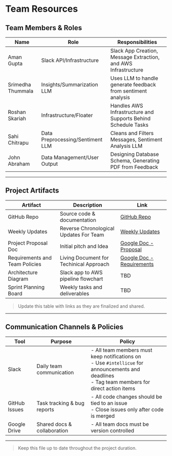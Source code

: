 # Team Resources

## Team Members & Roles

| Name             | Role                             | Responsibilities                                                |
|------------------|----------------------------------|-----------------------------------------------------------------|
| Aman Gupta       | Slack API/Infrastructure         | Slack App Creation, Message Extraction, and AWS Infrastructure  |
| Srimedha Thummala| Insights/Summarization LLM       | Uses LLM to handle generate feedback from sentiment analysis    |
| Roshan Skariah   | Infrastructure/Floater           | Handles AWS Infrastructure and Supports Behind Schedule Tasks   |
| Sahi Chitrapu    | Data Preprocessing/Sentiment LLM | Cleans and Filters Messages, Sentiment Analysis LLM             |
| John Abraham     | Data Management/User Output      | Designing Database Schema, Generating PDF from Feedback         |

---

## Project Artifacts

| Artifact                       | Description                                 | Link |
|--------------------------------|---------------------------------------------|------|
| GitHub Repo                    | Source code & documentation                 | [GitHub Repo](https://github.com/amgupta2/IntelliCue) |
| Weekly Updates                 | Reverse Chronological Updates For Team                    | [Weekly Updates](https://docs.google.com/document/d/14xlioL8x9TDKSeNkuvv2ZztGRhxHaSIjMrBktPaLzaE/edit?usp=sharing) |
| Project Proposal Doc           | Initial pitch and Idea                      | [Google Doc - Proposal](https://drive.google.com/file/d/1CFVKO8Ep8AFiTyTHScbO2oxh6IPlhvFn/view) |
| Requirements and Team Policies | Living Document for Techinical Approach     | [Google Doc - Requirements](https://docs.google.com/document/d/1gAFhhVxmP1W6-If2BCgHGcfAQwVaOZMq96XCnqS2454/edit?usp=sharing) |
| Architecture Diagram           | Slack app to AWS pipeline flowchart         | TBD |
| Sprint Planning Board          | Weekly tasks and deliverables               | TBD |

> Update this table with links as they are finalized and shared.

---

## Communication Channels & Policies

| Tool         | Purpose                         | Policy                                                                                                  |
|--------------|----------------------------------|---------------------------------------------------------------------------------------------------------|
| Slack        | Daily team communication         | - All team members must keep notifications on<br>- Use `#intellicue` for announcements and deadlines<br>- Tag team members for direct action items |
| GitHub Issues| Task tracking & bug reports      | - All code changes should be tied to an issue<br>- Close issues only after code is merged               |
| Google Drive | Shared docs & collaboration      | - All team docs must be version controlled                                                              |


---

> Keep this file up to date throughout the project duration.
